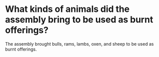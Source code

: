 # What kinds of animals did the assembly bring to be used as burnt offerings?

The assembly brought bulls, rams, lambs, oxen, and sheep to be used as burnt offerings.
